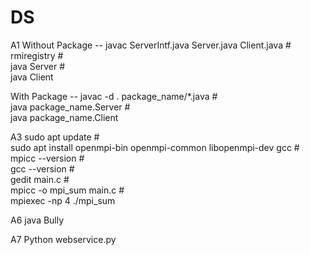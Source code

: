 # DS

A1
Without Package -- 
javac ServerIntf.java Server.java Client.java  #   
rmiregistry  #  
java Server  #  
java Client


With Package -- 
javac -d . package_name/*.java  #  
java package_name.Server   #  
java package_name.Client


A3
sudo apt update   #   
sudo apt install openmpi-bin openmpi-common libopenmpi-dev gcc   #   
mpicc --version   #   
gcc --version   #   
gedit main.c   #  
mpicc -o mpi_sum main.c   #   
mpiexec -np 4 ./mpi_sum


A6
java Bully


A7
Python webservice.py

